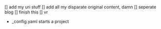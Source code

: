 [] add my uri stuff
[] add all my disparate original content, damn
[] seperate blog
[] finish this
[] vr


* _config.yaml starts a project
